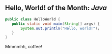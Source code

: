 ## Hello, World! of the Month: *Java*	
```java
public class HelloWorld {
   public static void main(String[] args) {
       System.out.println("Hello, world!");
   }
}
```
Mmmmhh, coffee!